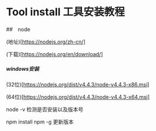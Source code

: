 # Tool install 工具安装教程

##　node

(地址)[https://nodejs.org/zh-cn/]

(下载)[https://nodejs.org/en/download/]

##### windows安装

(32位)[https://nodejs.org/dist/v4.4.3/node-v4.4.3-x86.msi]

(64位)[https://nodejs.org/dist/v4.4.3/node-v4.4.3-x64.msi]

node -v 检测是否安装以及版本号

npm install npm -g 更新版本
